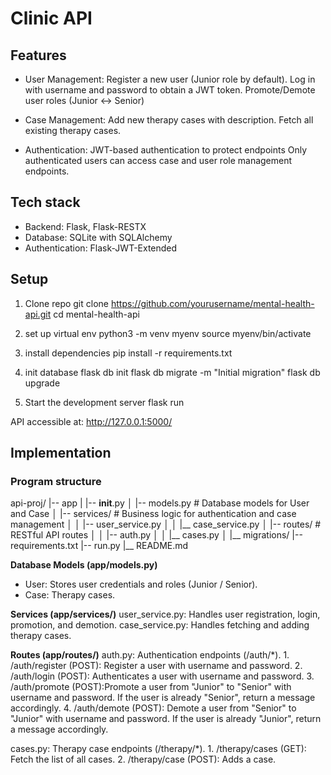# Clinic API 

## Features
- User Management:
Register a new user (Junior role by default).
Log in with username and password to obtain a JWT token.
Promote/Demote user roles (Junior <-> Senior)

- Case Management:
Add new therapy cases with description.
Fetch all existing therapy cases.

- Authentication:
JWT-based authentication to protect endpoints
Only authenticated users can access case and user role management endpoints.


## Tech stack
- Backend: Flask, Flask-RESTX
- Database: SQLite with SQLAlchemy
- Authentication: Flask-JWT-Extended

## Setup
1. Clone repo
git clone https://github.com/yourusername/mental-health-api.git
cd mental-health-api

2. set up virtual env
python3 -m venv myenv
source myenv/bin/activate  

3. install dependencies
pip install -r requirements.txt

4. init database
flask db init
flask db migrate -m "Initial migration"
flask db upgrade

5. Start the development server
flask run

API accessible at: http://127.0.0.1:5000/


## Implementation 

### Program structure 
api-proj/
|-- app
|   |-- __init__.py
│   |-- models.py          # Database models for User and Case
│   |-- services/          # Business logic for authentication and case management
│   │   |-- user_service.py
│   │   |__ case_service.py
│   |-- routes/            # RESTful API routes
│   │   |-- auth.py
│   │   |__ cases.py
│   |__ migrations/
|-- requirements.txt
|-- run.py
|__ README.md

**Database Models (app/models.py)**
- User: Stores user credentials and roles (Junior / Senior).
- Case: Therapy cases.

**Services (app/services/)**
user_service.py: Handles user registration, login, promotion, and demotion.
case_service.py: Handles fetching and adding therapy cases.

**Routes (app/routes/)**
auth.py: Authentication endpoints (/auth/*).
    1. /auth/register (POST): Register a user with username and password.
    2. /auth/login (POST): Authenticates a user with username and password.
    3. /auth/promote (POST):Promote a user from "Junior" to "Senior" with username and password. If the user is already "Senior", return a message accordingly.
    4. /auth/demote (POST): Demote a user from "Senior" to "Junior" with username and password. If the user is already "Junior", return a message accordingly.

cases.py: Therapy case endpoints (/therapy/*).
    1. /therapy/cases (GET): Fetch the list of all cases.
    2. /therapy/case (POST): Adds a case.

